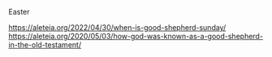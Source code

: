 

Easter

https://aleteia.org/2022/04/30/when-is-good-shepherd-sunday/
https://aleteia.org/2020/05/03/how-god-was-known-as-a-good-shepherd-in-the-old-testament/
